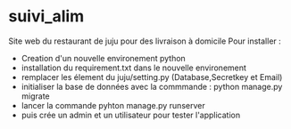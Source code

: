 # suivi_alim
Site web du restaurant de juju pour des livraison à domicile
Pour installer :
- Creation d'un nouvelle environement python
- installation du requirement.txt dans le nouvelle environement
- remplacer les élement du juju/setting.py (Database,Secretkey et Email)
- initialiser la base de données avec la commmande : python manage.py migrate
- lancer la commande pyhton manage.py runserver
- puis crée un admin et un utilisateur pour tester l'application
